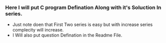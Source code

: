 <h3> Here I will put C program Defination Along with it's Soluction In series.</h3>
<ul>
<li> Just note doen that First Two series is easy but with increase series complecity will increase.</li>
<li> I Will also put question Defination in the Readme File.</li>
</ul>
